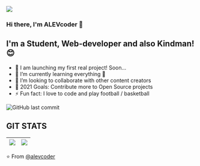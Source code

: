 ![](http://i.imgur.com/y8g506n.png?1)

### Hi there, I'm ALEVcoder 👋


## I'm a Student, Web-developer and also Kindman! 😊

- 🔭 I am launching my first real project! Soon...
- 🌱 I’m currently learning everything 🤣
- 👯 I’m looking to collaborate with other content creators
- 🥅 2021 Goals: Contribute more to Open Source projects
- ⚡ Fun fact: I love to code and play football / basketball

![GitHub last commit](https://img.shields.io/github/last-commit/AhmadKhurshetov/22-school)

## GIT STATS
<img src="https://github-readme-stats.vercel.app/api?username=alevcoder&&show_icons=true&count_private=true&theme=radical"/>|<img src="https://github-readme-streak-stats.herokuapp.com/?user=alevcoder&theme=radical"/>|
|---|---|
⭐️ From [@alevcoder](https://github.com/alevcoder)
